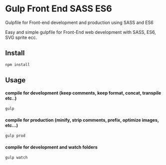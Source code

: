 # Gulp Front End SASS ES6
Gulpfile for Front-end development and production using SASS and ES6 

Easy and simple gulpfile for Front-End web development with SASS, ES6, SVG sprite ecc.

## Install

```bash
npm install
```

## Usage

#### compile for development (keep comments, keep format, concat, transpile etc..)
```bash
gulp
```

#### compile for production (minify, strip comments, prefix, optimize images, etc...)
```bash
gulp prod
```

#### compile for development and watch folders
```bash
gulp watch
```

